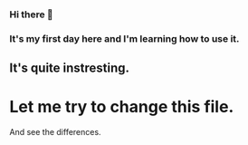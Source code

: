 ### Hi there 👋
### It's my first day here and I'm learning how to use it.

## It's quite instresting.

# Let me try to change this file.

And see the differences.

<!--
**Sherr1Fu/Sherr1Fu** is a ✨ _special_ ✨ repository because its `README.md` (this file) appears on your GitHub profile.

Here are some ideas to get you started:

- 🔭 I’m currently working on ...
- 🌱 I’m currently learning ...
- 👯 I’m looking to collaborate on ...
- 🤔 I’m looking for help with ...
- 💬 Ask me about ...
- 📫 How to reach me: ...
- 😄 Pronouns: ...
- ⚡ Fun fact: ...
-->
